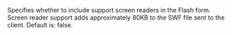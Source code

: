 Specifies whether to include support screen readers
            in the Flash form. Screen reader support adds
            approximately 80KB to the SWF file sent to the
            client. Default is: false.